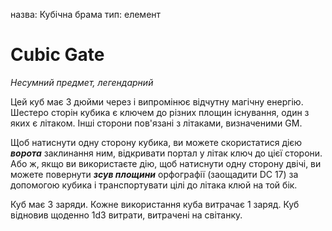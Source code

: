 назва: Кубічна брама тип: елемент

# Cubic Gate
_Несумний предмет, легендарний_

Цей куб має 3 дюйми через і випромінює відчутну магічну енергію. Шестеро сторін кубика є ключем до різних площин існування, один з яких є літаком. Інші сторони пов'язані з літаками, визначеними GM.

Щоб натиснути одну сторону кубика, ви можете скористатися дією **_ворота_** заклинання ним, відкривати портал у літак ключ до цієї сторони. Або ж, якщо ви використаєте дію, щоб натиснути одну сторону двічі, ви можете повернути **_зсув площини_** орфографії (заощадити DC 17) за допомогою кубика і транспортувати цілі до літака клюй на той бік.

Куб має 3 заряди. Кожне використання куба витрачає 1 заряд. Куб відновив щоденно 1d3 витрати, витрачені на світанку.	